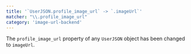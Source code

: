 ```yaml
---
title: '`UserJSON.profile_image_url` -> `.imageUrl`'
matcher: "\\.profile_image_url"
category: 'image-url-backend'
---
```


The `profile_image_url` property of any `UserJSON` object has been changed to `imageUrl`.
